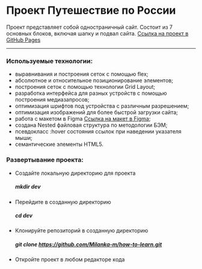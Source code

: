 # Проект Путешествие по России

Проект представляет собой одностраничный сайт.
Состоит из 7 основных блоков, включая шапку и подвал сайта.
[Ссылка на проект в GitHub Pages](https://milanka-m.github.io/russian-travel/)

-------
### Используемые технологии:

* выравнивания и построения сеток с помощью flex;
* абсолютное и относительное позиционирование элементов;
* построения сеток с помощью технологии Grid Layout;
* разработка интерфейса для разных устройств с помощью построения медиазапросов; 
* оптимизация шрифтов под устройства с различным разрешением;
* оптимизация изображений для более быстрой загрузки сайта;
* работа с макетом в Figma
[Ссылка на макет в Figma](https://www.figma.com/file/OyRWEjU6wBwRe1hapzQoLx/Sprint-3%3A-Russia-%2F-desktop-%2B-mobile?node-id=28503%3A0);
* cоздана Nested файловая структура по методологии БЭМ;
* псевдокласс :hover состояния ссылок при наведении указателя мыши;
* семантические элементы HTML5.

### Развертывание проекта:

* Создайте локальную директорию для проекта
   ##### mkdir dev
* Перейдите в созданную директорию
   ##### cd dev
* Клонируйте репозиторий в созданную директорию
   ##### git clone https://github.com/Milanka-m/how-to-learn.git
* Откройте проект в любом редакторе кода
